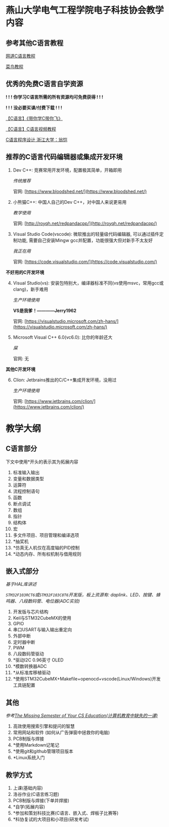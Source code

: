 # 燕山大学电气工程学院电子科技协会教学内容

## 参考其他C语言教程


[网道C语言教程](https://wangdoc.com/clang/)

[菜鸟教程](https://www.runoob.com/cprogramming/c-tutorial.html)

## 优秀的免费C语言自学资源

**! ! ! 你学习C语言所需的所有资源均可免费获得 ! ! !**

**! ! ! 没必要买课/付费下载 ! ! !**

[【C语言】《带你学C带你飞》](https://www.bilibili.com/video/BV17s411N78s/)

[【C语言】C语言视频教程](https://www.bilibili.com/video/BV1Ps411U7tS/)

[C语言程序设计 浙江大学：翁恺](https://www.bilibili.com/video/BV1Ls411w7rx/)

## 推荐的C语言代码编辑器或集成开发环境

1. Dev C++: 竞赛常用开发环境，配置极其简单，开箱即用

    *传统推荐*

    官网: [https://www.bloodshed.net/](https://www.bloodshed.net/)

2. 小熊猫C++: 中国人自己的Dev C++，对中国人来说更易用

    *教学使用*

    官网: [http://royqh.net/redpandacpp/](http://royqh.net/redpandacpp/)

3. Visual Studio Code(vscode): 微软推出的轻量级代码编辑器, 可以通过插件定制功能, 需要自己安装Mingw gcc并配置，功能很强大但对新手不太友好

    *我正在用*

    官网: [https://code.visualstudio.com/](https://code.visualstudio.com/)

**不好用的C开发环境**

4. Visual Studio(vs): 安装包特别大，编译器标准不同(vs使用msvc，常用gcc或clang)，新手难用

    *生产环境使用*

    **VS是我爹！————Jerry1962**
    
    官网: [https://visualstudio.microsoft.com/zh-hans/](https://visualstudio.microsoft.com/zh-hans/)

5. Microsoft Visual C++ 6.0(vc6.0): 比你的年龄还大

    *屎*

    官网: 无

**其他C开发环境**

6. Clion: Jetbrains推出的C/C++集成开发环境，没用过

    *生产环境使用*

    官网: [https://www.jetbrains.com/clion/](https://www.jetbrains.com/clion/)

# 教学大纲

## C语言部分

下文中使用*开头的表示其为拓展内容

1. 标准输入输出
2. 变量和数据类型
3. 运算符
4. 流程控制语句
5. 函数
6. 断点调试
7. 数组
8. 指针
9. 结构体
10. 宏
11. 多文件项目、项目管理和编译选项
12. *抽奖机
13. *仿真无人机仅在高度轴的PID控制
14. *动态内存、所有权机制与借用规则

## 嵌入式部分

*基于HAL库讲述*

*`STM32F103RCT6`或`STM32F103C8T6`开发版，板上资源有: daplink、LED、按键、蜂鸣器、八段数码管、电位器(ADC实验)*

1. 开发版与芯片结构
2. Keil与STM32CubeMX的使用
3. GPIO
4. 串口USART与输入输出重定向
5. 外部中断
6. 定时器中断
7. PWM
8. 八段数码管驱动
9.  *驱动I2C 0.96英寸 OLED
10. *模数转换器ADC
12. *从标准库移植驱动
11. *使用STM32CubeMX+Makefile+openocd+vscode(Linux/Windows)开发工具链配置

## 其他

*参考[The Missing Semester of Your CS Education(计算机教育中缺失的一课)](https://missing.csail.mit.edu/)*

1. 高效使用搜索引擎和提问的智慧
2. 常用网站和软件 (如何从广告弹窗中拯救你的电脑)
3. PCB制版与焊接
4. *使用Markdown记笔记
5. *使用git和github管理项目版本
6. *Linux系统入门

## 教学方式

1. 上课(基础内容)
2. 洛谷作业(C语言练习题)
3. PCB制版与焊接(下单并焊接)
4. *自学(拓展内容)
5. *参加和策划科技比赛(C语言、嵌入式、焊板子比赛等)
6. *科协复试的大项目和小项目(研发考试)